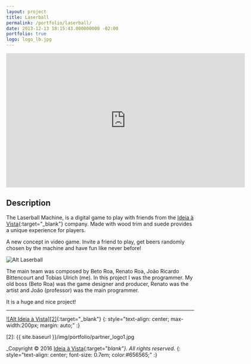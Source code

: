 ```yaml
---
layout: project
title: Laserball
permalink: /portfolio/laserball/
date: 2013-12-13 18:15:43.000000000 -02:00
portfolio: true
logo: logo_lb.jpg
---
```


<div class="video-container widevideo">
<iframe src="https://player.vimeo.com/video/187491485" width="640" height="360" frameborder="0" webkitallowfullscreen mozallowfullscreen allowfullscreen></iframe>
</div>


 <span/>

## Description

The Laserball Machine, is a digital game to play with friends from the [Ideia à Vista](http://ideiaavista.com.br/){:target="_blank"} company. Made with wood trim and suede provides a unique experience for players.

A new concept in video game. Invite a friend to play, get beers randomly chosen by the machine and have fun like never before!

![Alt Laserball]({{site.baseurl}}/img/portfolio/screen_lb0.jpg)

The main team was composed by Beto Roa, Renato Roa, João Ricardo Bittencourt and Tobias Ulrich (me). In this project I was the programmer.
My old boss (Beto Roa) was the game designer and producer, Renato was the artist and João (professor) was the main programmer.

It is a huge and nice project!

<hr />

[![Alt Ideia à Vista][2]][1]{:target="_blank"}
{: style="text-align: center; max-width:200px; margin: auto;" :}

  [1]: http://ideiaavista.com.br/
  [2]: {{ site.baseurl }}/img/portfolio/partner_logo1.jpg

_Copyright © 2016  [Ideia à Vista](http://ideiaavista.com.br/){:target="_blank"}. All rights reserved._
{: style="text-align: center; font-size: 0.7em; color:#656565;" :}
